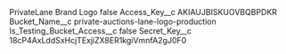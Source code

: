 <?xml version="1.0" encoding="UTF-8"?>
<CustomMetadata xmlns="http://soap.sforce.com/2006/04/metadata" xmlns:xsi="http://www.w3.org/2001/XMLSchema-instance" xmlns:xsd="http://www.w3.org/2001/XMLSchema">
    <label>PrivateLane Brand Logo</label>
    <protected>false</protected>
    <values>
        <field>Access_Key__c</field>
        <value xsi:type="xsd:string">AKIAUJBISKUOVBQBPDKR</value>
    </values>
    <values>
        <field>Bucket_Name__c</field>
        <value xsi:type="xsd:string">private-auctions-lane-logo-production</value>
    </values>
    <values>
        <field>Is_Testing_Bucket_Access__c</field>
        <value xsi:type="xsd:boolean">false</value>
    </values>
    <values>
        <field>Secret_Key__c</field>
        <value xsi:type="xsd:string">18cP4AxLddSxHcjTExjiZX8ER1kgiVmnfA2gJ0F0</value>
    </values>
</CustomMetadata>
